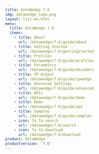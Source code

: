 ```yaml
---
title: DataWedge 7.6
img: datawedge_logo.png
layout: list-mx.html
menu: 
  title: DataWedge 7.6
  items:
    - title: About
      url: /datawedge/7-6/guide/about
    - title: Getting Started
      url: /datawedge/7-6/gettingstarted
    - title: Profiles
      url: /datawedge/7-6/guide/profiles
    - title: Parameters
      url: /datawedge/7-6/guide/decoders
    - title: IP Output
      url: /datawedge/7-6/guide/ipwedge
    - title: Advanced Settings
      url: /datawedge/7-6/guide/advanced
    - title: APIs
      url: /datawedge/7-6/guide/demo
    - title: Demo
      url: /datawedge/7-6/guide/api
    - title: Samples
      url: /datawedge/7-6/guide/samples
    - icon: fa fa-search
      url: /datawedge/7-6/search
    - icon: fa fa-download
      url: /datawedge/7-6/download
product: DataWedge
productversion: '7.6'
---
```

